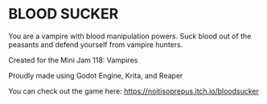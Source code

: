 # BLOOD SUCKER

You are a vampire with blood manipulation powers. Suck blood out of the peasants and defend yourself from vampire hunters.

Created for the Mini Jam 118: Vampires

Proudly made using Godot Engine, Krita, and Reaper

You can check out the game here:
https://noitisoprepus.itch.io/bloodsucker
